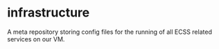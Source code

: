 # infrastructure
A meta repository storing config files for the running of all ECSS related services on our VM.
